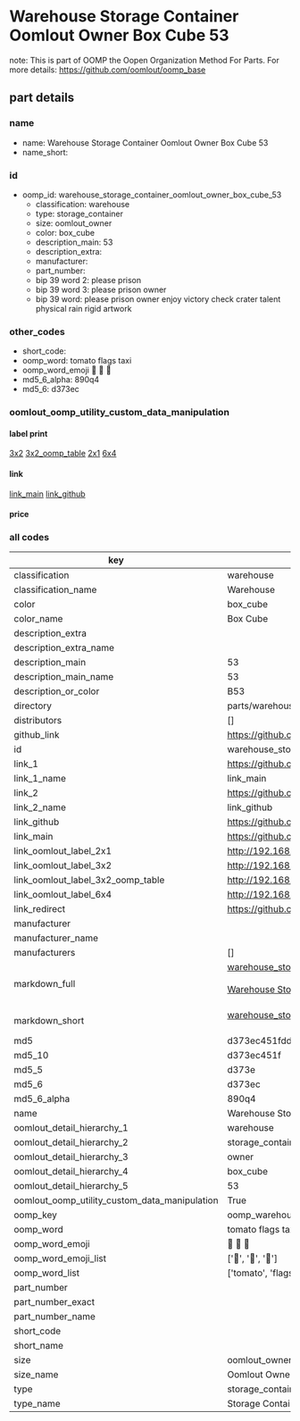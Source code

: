 # Warehouse Storage Container Oomlout Owner Box Cube 53  

note: This is part of OOMP the Oopen Organization Method For Parts. For more details: https://github.com/oomlout/oomp_base

##  part details
  







### name
* name: Warehouse Storage Container Oomlout Owner Box Cube 53
* name_short: 
### id
* oomp_id: warehouse_storage_container_oomlout_owner_box_cube_53
  * classification: warehouse
  * type: storage_container
  * size: oomlout_owner
  * color: box_cube
  * description_main: 53
  * description_extra: 
  * manufacturer: 
  * part_number: 
  * bip 39 word 2: please prison
  * bip 39 word 3: please prison owner
  * bip 39 word: please prison owner enjoy victory check crater talent physical rain rigid artwork

### other_codes
* short_code: 
* oomp_word: tomato flags taxi
* oomp_word_emoji :tomato: :flags: :taxi:
* md5_6_alpha: 890q4
* md5_6: d373ec






### oomlout_oomp_utility_custom_data_manipulation
#### label print
[3x2](http://192.168.1.245:1112/?label=oomp%20890q4)
[3x2_oomp_table](http://192.168.1.108:1112/?label=oomp%20890q4)
[2x1](http://192.168.1.242:1112/?label=oomp%20890q4)
[6x4](http://192.168.1.55:1112/?label=oomp%20890q4)    

#### link

[link_main](https://github.com/oomlout/oomlout_oomp_version_1_messy/tree/main/parts/warehouse_storage_container_oomlout_owner_box_cube_53) [link_github](https://github.com/oomlout/oomlout_oomp_version_1_messy/tree/main/parts/warehouse_storage_container_oomlout_owner_box_cube_53)                             

#### price







### all codes 
| key | value |  
| --- | --- |  
| classification | warehouse |  
| classification_name | Warehouse |  
| color | box_cube |  
| color_name | Box Cube |  
| description_extra |  |  
| description_extra_name |  |  
| description_main | 53 |  
| description_main_name | 53 |  
| description_or_color | B53 |  
| directory | parts/warehouse_storage_container_oomlout_owner_box_cube_53 |  
| distributors | [] |  
| github_link | https://github.com/oomlout/oomlout_oomp_part_src/tree/main/parts/warehouse_storage_container_oomlout_owner_box_cube_53 |  
| id | warehouse_storage_container_oomlout_owner_box_cube_53 |  
| link_1 | https://github.com/oomlout/oomlout_oomp_version_1_messy/tree/main/parts/warehouse_storage_container_oomlout_owner_box_cube_53 |  
| link_1_name | link_main |  
| link_2 | https://github.com/oomlout/oomlout_oomp_version_1_messy/tree/main/parts/warehouse_storage_container_oomlout_owner_box_cube_53 |  
| link_2_name | link_github |  
| link_github | https://github.com/oomlout/oomlout_oomp_version_1_messy/tree/main/parts/warehouse_storage_container_oomlout_owner_box_cube_53 |  
| link_main | https://github.com/oomlout/oomlout_oomp_version_1_messy/tree/main/parts/warehouse_storage_container_oomlout_owner_box_cube_53 |  
| link_oomlout_label_2x1 | http://192.168.1.242:1112/?label=oomp%20890q4 |  
| link_oomlout_label_3x2 | http://192.168.1.245:1112/?label=oomp%20890q4 |  
| link_oomlout_label_3x2_oomp_table | http://192.168.1.108:1112/?label=oomp%20890q4 |  
| link_oomlout_label_6x4 | http://192.168.1.55:1112/?label=oomp%20890q4 |  
| link_redirect | https://github.com/oomlout/oomlout_oomp_version_1_messy/tree/main/parts/warehouse_storage_container_oomlout_owner_box_cube_53 |  
| manufacturer |  |  
| manufacturer_name |  |  
| manufacturers | [] |  
| markdown_full | [warehouse_storage_container_oomlout_owner_box_cube_53](none)<br>[](none)<br>[Warehouse Storage Container Oomlout Owner Box Cube 53](none)<br><br> |  
| markdown_short | [warehouse_storage_container_oomlout_owner_box_cube_53](none)<br><br> |  
| md5 | d373ec451fdd66509c79d4ab3c6ac533 |  
| md5_10 | d373ec451f |  
| md5_5 | d373e |  
| md5_6 | d373ec |  
| md5_6_alpha | 890q4 |  
| name | Warehouse Storage Container Oomlout Owner Box Cube 53 |  
| oomlout_detail_hierarchy_1 | warehouse |  
| oomlout_detail_hierarchy_2 | storage_container |  
| oomlout_detail_hierarchy_3 | owner |  
| oomlout_detail_hierarchy_4 | box_cube |  
| oomlout_detail_hierarchy_5 | 53 |  
| oomlout_oomp_utility_custom_data_manipulation | True |  
| oomp_key | oomp_warehouse_storage_container_oomlout_owner_box_cube_53 |  
| oomp_word | tomato flags taxi |  
| oomp_word_emoji | :tomato: :flags: :taxi: |  
| oomp_word_emoji_list | [':tomato:', ':flags:', ':taxi:'] |  
| oomp_word_list | ['tomato', 'flags', 'taxi'] |  
| part_number |  |  
| part_number_exact |  |  
| part_number_name |  |  
| short_code |  |  
| short_name |  |  
| size | oomlout_owner |  
| size_name | Oomlout Owner |  
| type | storage_container |  
| type_name | Storage Container |  
